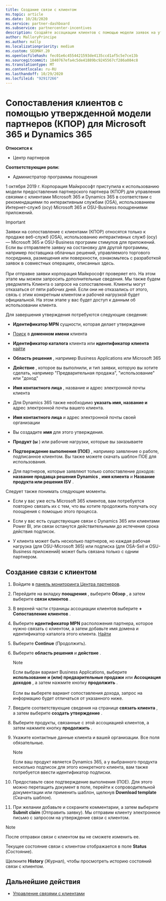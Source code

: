 ```yaml
---
title: Создание связи с клиентом
ms.topic: article
ms.date: 10/28/2020
ms.service: partner-dashboard
ms.subservice: partnercenter-incentives
description: Создайте ассоциации клиентов с помощью модели заявок на утверждение партнеров (КПОР). Помогает управлять продажами, использованием и поощрениями для клиентов Microsoft 365 & Dynamics 365.
author: MalloryPrincipe
ms.author: mallp
ms.localizationpriority: medium
ms.custom: SEOMAY.20
ms.openlocfilehash: fec01e6c4554421593de4135ccd1af5c5e7ce13b
ms.sourcegitcommit: 1840767efa4c5de41889bc9245567cf286a084c8
ms.translationtype: MT
ms.contentlocale: ru-RU
ms.lasthandoff: 10/29/2020
ms.locfileid: "92917266"
---
```

# <a name="customer-associations-via-the-claimed-partner-of-record-cpor-model-for-microsoft-365-and-dynamics-365"></a>Сопоставления клиентов с помощью утвержденной модели партнеров (КПОР) для Microsoft 365 и Dynamics 365

**Относится к**

- Центр партнеров

**Соответствующие роли:**

- Администратор программы поощрения

1 октября 2019 г. Корпорация Майкрософт приступила к использованию модели предоставления партнерского партнера (КПОР) для управления связями с клиентами Microsoft 365 и Dynamics 365 в соответствии с рекомендациями по интерактивным службам (OSA), использованием Интернет-служб (осу) Microsoft 365 и OSU-Business поощрениями приложений.

>[!Important]
> Заявки на сопоставление с клиентами (КПОР) относятся только к продаже веб-служб (OSA), использованию интерактивных служб (осу) — Microsoft 365 и OSU-Business программ стимулов для приложений. Если вы отправляете заявку на состановку для другой программы, например поставщика облачных решений, управляемого торгового посредника, размещения или поверхности, ознакомьтесь с разработкой заявок в совместных операциях, описанных здесь. <br><br>При отправке заявки корпорация Майкрософт проверяет его. На этом этапе мы можем запросить дополнительные сведения. Мы также будем уведомлять Клиента о запросе на сопоставление. Клиенты могут отказаться от пяти рабочих дней. Если они не отказались от этого, связь с этим конкретным клиентом и рабочей нагрузкой будет официальной. На этом этапе у вас будет доступ к данным об использовании клиента. 

Для завершения утверждения потребуются следующие сведения:

- **Идентификатор MPN** сущности, которая делает утверждение

- [Поиск](find-ids-and-domain-names.md) в **доменном имени** клиента

- **Идентификатор каталога** клиента или **идентификатор клиента** [найти](find-ids-and-domain-names.md)

- **Область решения** , например Business Applications или Microsoft 365

- **Действие** , которое вы выполнили, и тип заявки, которую вы хотите сделать, например "Предварительная продажа", "использование" или "доход"

- **Имя контактного лица** , название и адрес электронной почты клиента

- Для Dynamics 365 также необходимо **указать имя, название и** адрес электронной почты вашего клиента.

- **Имя контактного лица** и адрес электронной почты своей организации

- Вы создадите **имя** для этого утверждения.

- **Продукт (ы** ) или рабочие нагрузки, которые вы заказываете

- **Подтверждение выполнения (ПОЕ)** , например заявление о работе, подписанное клиентом. Вы также можете скачать шаблон ПОЕ для использования.

- Для партнеров, которые заявляют только сопоставление доходов: **название продавца решения Dynamics** , **имя клиента** и **Название продукта или решения ISV** . 

Следует также понимать следующие моменты.

- Если у вас уже есть Microsoft 365 клиентов, вам потребуется повторно связать их с тем, что вы хотите продолжить получать осу поощрения с помощью этого процесса.

- Если у вас есть существующие связи с Dynamics 365 или клиентами Power BI, эти связи останутся действительными до истечения срока действия подписок.

- У клиента может быть несколько партнеров, но каждая рабочая нагрузка (для OSU-Microsoft 365) или подписка (для OSA-Sell и OSU-Business приложений) может быть связана только с одним партнером.

## <a name="create-a-customer-association"></a>Создание связи с клиентом

1. Войдите в [панель мониторинга Центра партнеров](https://partner.microsoft.com/dashboard/).

2. Перейдите на вкладку **поощрения** , выберите **Обзор** , а затем выберите **связи клиентов** .

3. В верхней части страницы ассоциации клиентов выберите **+ Сопоставление клиентов** .

4. Выберите **идентификатор MPN** расположения партнера, которое нужно связать с клиентом, а затем добавьте имя домена и идентификатор каталога этого клиента. [Найти](find-ids-and-domain-names.md)

5. Выберите **Continue** (Продолжить).

6. Выберите **область решения** и **действие** . 

   >[!Note]
   >
   >Если выбран вариант Business Applications, выберите **использование и (или) предварительные продажи** или **Ассоциация доходов** , а затем нажмите кнопку **продолжить** . 
   <br><br>Если вы выберете вариант сопоставления дохода, запрос на информацию будет отличаться от указанного ниже.

7. Введите соответствующие сведения на странице **связать клиента** , а затем выберите **создать утверждение** .

8. Выберите продукты, связанные с этой ассоциацией клиентов, а затем нажмите кнопку **продолжить** .

9. Укажите контактные данные клиента и вашей организации. Все поля обязательные. 

   >[!NOTE]
   >Если ваш продукт является Dynamics 365, а у выбранного продукта несколько подписок для этого конкретного клиента, вам также потребуется ввести идентификатор подписки.

10. Предоставьте свое подтверждение выполнения (ПОЕ). Для этого можно перетащить документ в поле, перейти к сопроводительной документации или применить шаблон, щелкнув **Download template** (Скачать шаблон). 

11. При желании добавьте и сохраните комментарии, а затем выберите **Submit claim** (Отправить заявку). Мы отправим клиенту электронное письмо с запросом на утверждение связи с клиентом.

   >[!NOTE]
   >После отправки связи с клиентом вы не сможете изменить ее.

Текущее состояние связи с клиентом отображается в поле **Status** (Состояние).

Щелкните **History** (Журнал), чтобы просмотреть историю состояний связи с клиентом.

## <a name="next-steps"></a>Дальнейшие действия

- [Управление связями с клиентами](incentives-manage-customer-associations.md)